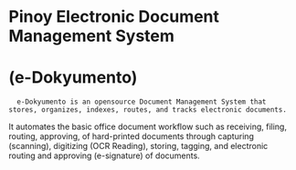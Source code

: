 # Pinoy Electronic Document Management System 
# (e-Dokyumento)
      e-Dokyumento is an opensource Document Management System that stores, organizes, indexes, routes, and tracks electronic documents. 
It automates the basic office document workflow such as receiving, filing, routing, approving, of hard-printed documents through
capturing (scanning), digitizing (OCR Reading), storing, tagging, and electronic routing and approving (e-signature) of documents. 

